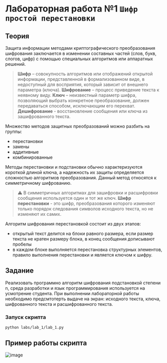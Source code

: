 # Лабораторная работа №1 `Шифр простой перестановки`

## Теория

Защита информации методами криптографического преобразования шифрования заключается в изменении составных частей (слов, букв, слогов, цифр) с помощью специальных алгоритмов или аппаратных решений.

> **Шифр** – совокупность алгоритмов или отображений открытой информации, представленной в формализованном виде, в недоступный для восприятия, который зависит от внешнего параметра (ключа).
> **Шифрование** – процесс приведение текста к неявному виду.
> **Ключ** – неизвестный параметр шифра, позволяющий выбрать конкретное преобразование, должен передаваться способом, исключающим его перехват.
> **Дешифрование** - восстановление сообщения или ключа из зашифрованного текста.

Множество методов защитных преобразований можно разбить на группы:

- перестановки
- замены
- аддитивные
- комбинированные

Методы перестановки и подстановки обычно характеризуются короткой длиной ключа, а надежность их защиты определяется сложностью алгоритмов преобразования. Данный метод относятся к симметричному шифрованию.

> :warning: В симметричных алгоритмах для зашифровки и расшифровки сообщения используется один и тот же ключ.
> **Шифр перестановки** - это шифр, преобразования которого изменяют только порядок следования символов исходного текста, но не изменяют их самих.

Алгоритм шифрования перестановкой состоит из двух этапов:

- открытый текст делится на блоки равного размера, если размер текста не кратен размеру блока, в конец сообщения дописывают пробелы
- в каждом блоке выполняется перестановка структурных элементов, правило выполнения перестановки и является ключом к шифру.

## Задание

Реализовать программно алгоритм шифрования подстановкой степени n, среда разработки и язык программирования используется на усмотрение студента. При выполнении лабораторной работы необходимо предсмтотерть выдаче на экран: исходного текста, ключа, шифрованного текста и расшифрованного текста.

### Запуск скрипта

```shell
python labs/lab_1/lab_1.py
```

## Пример работы скрипта

![image](https://user-images.githubusercontent.com/60512214/189433139-302527ea-146b-40ae-8126-9be12e225e23.png)
